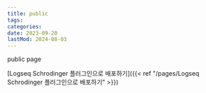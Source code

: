 ```yaml
---
title: public
tags:
categories:
date: 2023-09-20
lastMod: 2024-08-03
---
```

public page





[Logseq Schrodinger 플러그인으로 배포하기]({{< ref "/pages/Logseq Schrodinger 플러그인으로 배포하기" >}})






